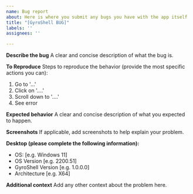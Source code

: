 ```yaml
---
name: Bug report
about: Here is where you submit any bugs you have with the app itself
title: "[GyroShell BUG]"
labels: ''
assignees: ''

---
```


**Describe the bug**
A clear and concise description of what the bug is.

**To Reproduce**
Steps to reproduce the behavior (provide the most specific actions you can):
1. Go to '...'
2. Click on '....'
3. Scroll down to '....'
4. See error

**Expected behavior**
A clear and concise description of what you expected to happen.

**Screenshots**
If applicable, add screenshots to help explain your problem.

**Desktop (please complete the following information):**
 - OS: [e.g. Windows 11]
 - OS Version [e.g. 2200.51]
 - GyroShell Version [e.g. 1.0.0.0]
 - Architecture [e.g.  X64]

**Additional context**
Add any other context about the problem here.
